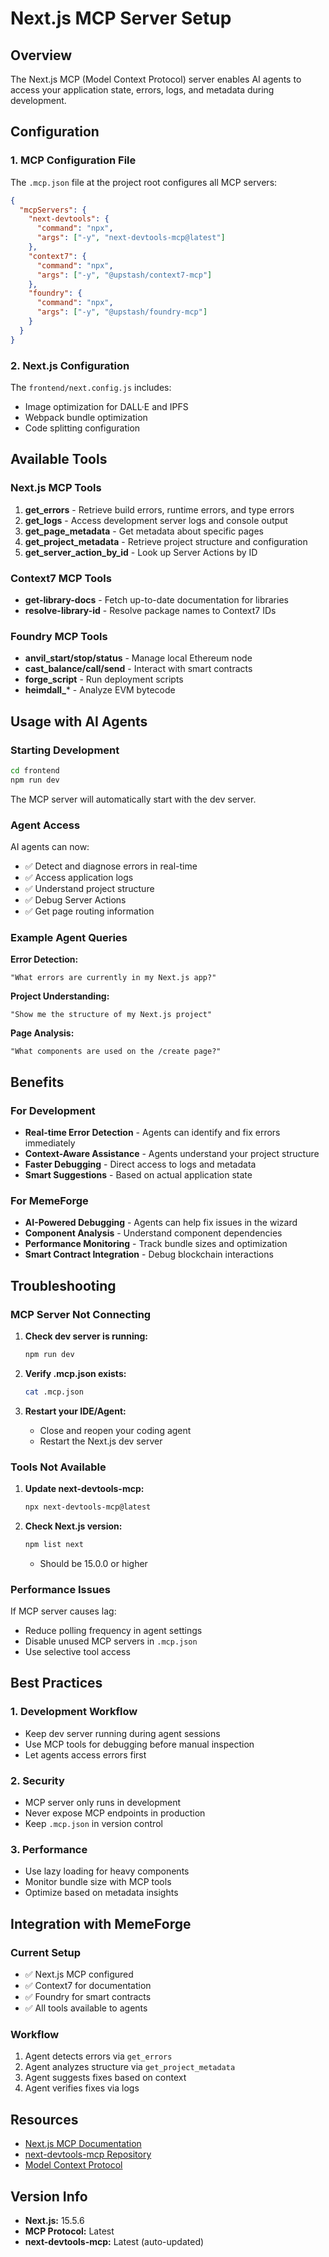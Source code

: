 # Next.js MCP Server Setup

## Overview

The Next.js MCP (Model Context Protocol) server enables AI agents to access your application state, errors, logs, and metadata during development.

## Configuration

### 1. MCP Configuration File

The `.mcp.json` file at the project root configures all MCP servers:

```json
{
  "mcpServers": {
    "next-devtools": {
      "command": "npx",
      "args": ["-y", "next-devtools-mcp@latest"]
    },
    "context7": {
      "command": "npx",
      "args": ["-y", "@upstash/context7-mcp"]
    },
    "foundry": {
      "command": "npx",
      "args": ["-y", "@upstash/foundry-mcp"]
    }
  }
}
```

### 2. Next.js Configuration

The `frontend/next.config.js` includes:
- Image optimization for DALL·E and IPFS
- Webpack bundle optimization
- Code splitting configuration

## Available Tools

### Next.js MCP Tools

1. **get_errors** - Retrieve build errors, runtime errors, and type errors
2. **get_logs** - Access development server logs and console output
3. **get_page_metadata** - Get metadata about specific pages
4. **get_project_metadata** - Retrieve project structure and configuration
5. **get_server_action_by_id** - Look up Server Actions by ID

### Context7 MCP Tools

- **get-library-docs** - Fetch up-to-date documentation for libraries
- **resolve-library-id** - Resolve package names to Context7 IDs

### Foundry MCP Tools

- **anvil_start/stop/status** - Manage local Ethereum node
- **cast_balance/call/send** - Interact with smart contracts
- **forge_script** - Run deployment scripts
- **heimdall_*** - Analyze EVM bytecode

## Usage with AI Agents

### Starting Development

```bash
cd frontend
npm run dev
```

The MCP server will automatically start with the dev server.

### Agent Access

AI agents can now:
- ✅ Detect and diagnose errors in real-time
- ✅ Access application logs
- ✅ Understand project structure
- ✅ Debug Server Actions
- ✅ Get page routing information

### Example Agent Queries

**Error Detection:**
```
"What errors are currently in my Next.js app?"
```

**Project Understanding:**
```
"Show me the structure of my Next.js project"
```

**Page Analysis:**
```
"What components are used on the /create page?"
```

## Benefits

### For Development
- **Real-time Error Detection** - Agents can identify and fix errors immediately
- **Context-Aware Assistance** - Agents understand your project structure
- **Faster Debugging** - Direct access to logs and metadata
- **Smart Suggestions** - Based on actual application state

### For MemeForge
- **AI-Powered Debugging** - Agents can help fix issues in the wizard
- **Component Analysis** - Understand component dependencies
- **Performance Monitoring** - Track bundle sizes and optimization
- **Smart Contract Integration** - Debug blockchain interactions

## Troubleshooting

### MCP Server Not Connecting

1. **Check dev server is running:**
   ```bash
   npm run dev
   ```

2. **Verify .mcp.json exists:**
   ```bash
   cat .mcp.json
   ```

3. **Restart your IDE/Agent:**
   - Close and reopen your coding agent
   - Restart the Next.js dev server

### Tools Not Available

1. **Update next-devtools-mcp:**
   ```bash
   npx next-devtools-mcp@latest
   ```

2. **Check Next.js version:**
   ```bash
   npm list next
   ```
   - Should be 15.0.0 or higher

### Performance Issues

If MCP server causes lag:
- Reduce polling frequency in agent settings
- Disable unused MCP servers in `.mcp.json`
- Use selective tool access

## Best Practices

### 1. Development Workflow
- Keep dev server running during agent sessions
- Use MCP tools for debugging before manual inspection
- Let agents access errors first

### 2. Security
- MCP server only runs in development
- Never expose MCP endpoints in production
- Keep `.mcp.json` in version control

### 3. Performance
- Use lazy loading for heavy components
- Monitor bundle size with MCP tools
- Optimize based on metadata insights

## Integration with MemeForge

### Current Setup
- ✅ Next.js MCP configured
- ✅ Context7 for documentation
- ✅ Foundry for smart contracts
- ✅ All tools available to agents

### Workflow
1. Agent detects errors via `get_errors`
2. Agent analyzes structure via `get_project_metadata`
3. Agent suggests fixes based on context
4. Agent verifies fixes via logs

## Resources

- [Next.js MCP Documentation](https://nextjs.org/docs/app/guides/mcp)
- [next-devtools-mcp Repository](https://github.com/vercel/next-devtools-mcp)
- [Model Context Protocol](https://modelcontextprotocol.io/)

## Version Info

- **Next.js:** 15.5.6
- **MCP Protocol:** Latest
- **next-devtools-mcp:** Latest (auto-updated)
